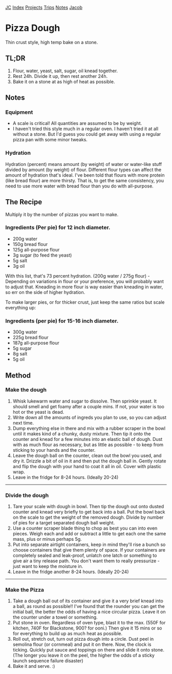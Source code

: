 [JC](/index.html) [Index](/index.html) [Projects](/projects.html) [Trips](/trips.html) [Notes](/notes.html) [Jacob](/about.html)

# Pizza Dough

Thin crust style, high temp bake on a stone.

## TL;DR

1. Flour, water, yeast, salt, sugar, oil knead together.
2. Rest 24h. Divide it up, then rest another 24h.
3. Bake it on a stone at as high of heat as possible.

## Notes

### Equipment

- A scale is critical! All quantities are assumed to be by weight.
- I haven't tried this style much in a regular oven. I haven't tried it at all without a stone. But I'd guess you could get away with using a regular pizza pan with some minor tweaks.

### Hydration

Hydration (percent) means amount (by weight) of water or water-like stuff divided by amount (by weight) of flour. Different flour types can affect the amount of hydration that's ideal. I've been told that flours with more protein (like bread flour) are more thirsty. That is, to get the same consistency, you need to use more water with bread flour than you do with all-purpose.

## The Recipe

Multiply it by the number of pizzas you want to make.

### Ingredients (Per pie) for 12 inch diameter.

- 200g water
- 150g bread flour
- 125g all-purpose flour
- 3g sugar (to feed the yeast)
- 5g salt
- 3g oil

With this list, that's 73 percent hydration. (200g water / 275g flour) - Depending on variations in flour or your preference, you will probably want to adjust that. Kneading in more flour is way easier than kneading in water, so err on the side of higher hydration.

To make larger pies, or for thicker crust, just keep the same ratios but scale everything up:

### Ingredients (per pie) for 15-16 inch diameter.

- 300g water
- 225g bread flour
- 187g all-purpose flour
- 5g sugar
- 8g salt
- 5g oil

## Method

### Make the dough

1. Whisk lukewarm water and sugar to dissolve. Then sprinkle yeast. It should smell and get foamy after a couple mins. If not, your water is too hot or the yeast is dead.
2. Write down all the amounts of ingreds you plan to use, so you can adjust next time.
3. Dump everything else in there and mix with a rubber scraper in the bowl until it makes kind of a chunky, dusty mixture. Then tip it onto the counter and knead for a few minutes into an elastic ball of dough. Dust with as much flour as necessary, but as little as possible - to keep from sticking to your hands and the counter.
4. Leave the dough ball on the counter, clean out the bowl you used, and dry it. Drizzle a bit of oil in it and then put the dough ball in. Gently rotate and flip the dough with your hand to coat it all in oil. Cover with plastic wrap.
5. Leave in the fridge for 8-24 hours. (Ideally 20-24)

* * *

### Divide the dough

1. Tare your scale with dough in bowl. Then tip the dough out onto dusted counter and knead very briefly to get back into a ball. Put the bowl back on the scale to get the weight of the removed dough. Divide by number of pies for a target separated dough ball weight.
2. Use a counter scraper blade thing to chop as best you can into even pieces. Weigh each and add or subtract a little to get each one the same mass, plus or minus perhaps 5g.
3. Put into separate airtight containers, keep in mind they'll rise a bunch so choose containers that give them plenty of space. If your containers are completely sealed and leak-proof, unlatch one latch or something to give air a tiny release path. You don't want them to really pressurize - just want to keep the moisture in.
4. Leave in the fridge another 8-24 hours. (Ideally 20-24)

* * *

### Make the Pizza

1. Take a dough ball out of its container and give it a very brief knead into a ball, as round as possible!! I've found that the rounder you can get the initial ball, the better the odds of having a nice circular pizza. Leave it on the counter under a towel or something.
2. Put stone in oven. Regardless of oven type, blast it to the max. (550F for kitchen, 740F for Blackstone, 900? for ooni.) Then give it 15 mins or so for everything to build up as much heat as possible.
3. Roll out, stretch out, turn out pizza dough into a circle. Dust peel in semolina flour (or cornmeal) and put it on there. Now, the clock is ticking. Quickly put sauce and toppings on there and slide it onto stone. (The longer you leave it on the peel, the higher the odds of a sticky launch sequence failure disaster)
4. Bake it and serve. :)

